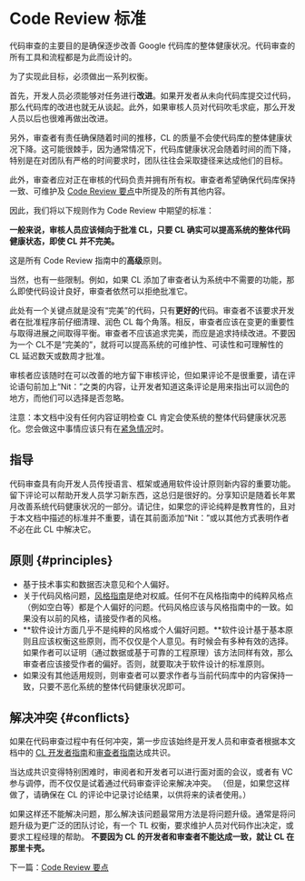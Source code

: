# Code Review 标准

代码审查的主要目的是确保逐步改善 Google 代码库的整体健康状况。代码审查的所有工具和流程都是为此而设计的。

为了实现此目标，必须做出一系列权衡。

首先，开发人员必须能够对任务进行**改进**。如果开发者从未向代码库提交过代码，那么代码库的改进也就无从谈起。此外，如果审核人员对代码吹毛求疵，那么开发人员以后也很难再做出改进。

另外，审查者有责任确保随着时间的推移，CL 的质量不会使代码库的整体健康状况下降。这可能很棘手，因为通常情况下，代码库健康状况会随着时间的而下降，特别是在对团队有严格的时间要求时，团队往往会采取捷径来达成他们的目标。

此外，审查者应对正在审核的代码负责并拥有所有权。审查者希望确保代码库保持一致、可维护及 [Code Review 要点](looking-for.md)中所提及的所有其他内容。

因此，我们将以下规则作为 Code Review 中期望的标准：

**一般来说，审核人员应该倾向于批准 CL，只要 CL 确实可以提高系统的整体代码健康状态，即使 CL 并不完美。**

这是所有 Code Review 指南中的**高级**原则。

当然，也有一些限制。例如，如果 CL 添加了审查者认为系统中不需要的功能，那么即使代码设计良好，审查者依然可以拒绝批准它。

此处有一个关键点就是没有“完美”的代码，只有**更好的**代码。审查者不该要求开发者在批准程序前仔细清理、润色 CL 每个角落。相反，审查者应该在变更的重要性与取得进展之间取得平衡。审查者不应该追求完美，而应是追求持续改进。不要因为一个 CL不是“完美的”，就将可以提高系统的可维护性、可读性和可理解性的 CL 延迟数天或数周才批准。

审核者应该随时在可以改善的地方留下审核评论，但如果评论不是很重要，请在评论语句前加上“Nit：”之类的内容，让开发者知道这条评论是用来指出可以润色的地方，而他们可以选择是否忽略。

注意：本文档中没有任何内容证明检查 CL 肯定会使系统的整体代码健康状况恶化。您会做这中事情应该只有在[紧急情况](../emergencies.md)时。

## 指导

代码审查具有向开发人员传授语言、框架或通用软件设计原则新内容的重要功能。留下评论可以帮助开发人员学习新东西，这总归是很好的。分享知识是随着长年累月改善系统代码健康状况的一部分。请记住，如果您的评论纯粹是教育性的，且对于本文档中描述的标准并不重要，请在其前面添加“Nit：”或以其他方式表明作者不必在此 CL 中解决它。

## 原则 {#principles}

*   基于技术事实和数据否决意见和个人偏好。
*   关于代码风格问题，[风格指南](http://google.github.io/styleguide/)是绝对权威。任何不在风格指南中的纯粹风格点（例如空白等）都是个人偏好的问题。代码风格应该与风格指南中的一致。如果没有以前的风格，请接受作者的风格。
*   **软件设计方面几乎不是纯粹的风格或个人偏好问题。**软件设计基于基本原则且应该权衡这些原则，而不仅仅是个人意见。有时候会有多种有效的选择。如果作者可以证明（通过数据或基于可靠的工程原理）该方法同样有效，那么审查者应该接受作者的偏好。否则，就要取决于软件设计的标准原则。
*   如果没有其他适用规则，则审查者可以要求作者与当前代码库中的内容保持一致，只要不恶化系统的整体代码健康状况即可。

## 解决冲突 {#conflicts}

如果在代码审查过程中有任何冲突，第一步应该始终是开发人员和审查者根据本文档中的 [CL 开发者指南](../developer/)和[审查者指南](index.md)达成共识。

当达成共识变得特别困难时，审阅者和开发者可以进行面对面的会议，或者有 VC 参与调停，而不仅仅是试着通过代码审查评论来解决冲突。 （但是，如果您这样做了，请确保在 CL 的评论中记录讨论结果，以供将来的读者使用。）

如果这样还不能解决问题，那么解决该问题最常用方法是将问题升级。通常是将问题升级为更广泛的团队讨论，有一个 TL 权衡，要求维护人员对代码作出决定，或要求工程经理的帮助。 **不要因为 CL 的开发者和审查者不能达成一致，就让 CL 在那里卡壳。**

下一篇：[Code Review 要点](looking-for.md)
